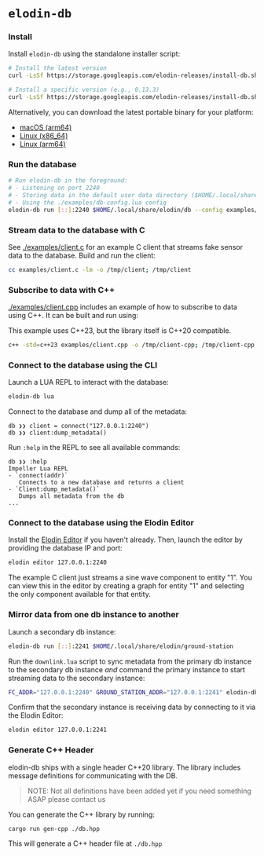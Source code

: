 # `elodin-db`

### Install

Install `elodin-db` using the standalone installer script:

```sh
# Install the latest version
curl -LsSf https://storage.googleapis.com/elodin-releases/install-db.sh | sh

# Install a specific version (e.g., 0.13.3)
curl -LsSf https://storage.googleapis.com/elodin-releases/install-db.sh | sh -s v0.13.3
```

Alternatively, you can download the latest portable binary for your platform:

- [macOS (arm64)](https://storage.googleapis.com/elodin-releases/latest/elodin-db-aarch64-apple-darwin.tar.gz)
- [Linux (x86_64)](https://storage.googleapis.com/elodin-releases/latest/elodin-db-x86_64-unknown-linux-musl.tar.gz)
- [Linux (arm64)](https://storage.googleapis.com/elodin-releases/latest/elodin-db-aarch64-unknown-linux-musl.tar.gz)

### Run the database

```sh
# Run elodin-db in the foreground:
# - Listening on port 2240
# - Storing data in the default user data directory ($HOME/.local/share/elodin/db)
# - Using the ./examples/db-config.lua config
elodin-db run [::]:2240 $HOME/.local/share/elodin/db --config examples/db-config.lua
```

### Stream data to the database with C

See [./examples/client.c](./examples/client.c) for an example C client that streams fake sensor data to the database. Build and run the client:

```sh
cc examples/client.c -lm -o /tmp/client; /tmp/client
```


### Subscribe to data with C++

[./examples/client.cpp](./examples/client.cpp) includes an example of how to subscribe to data using C++. It can be built and run using:

This example uses C++23, but the library itself is C++20 compatible.

``` sh
c++ -std=c++23 examples/client.cpp -o /tmp/client-cpp; /tmp/client-cpp
```

### Connect to the database using the CLI

Launch a LUA REPL to interact with the database:
```sh
elodin-db lua
```

Connect to the database and dump all of the metadata:
```
db ❯❯ client = connect("127.0.0.1:2240")
db ❯❯ client:dump_metadata()
```

Run `:help` in the REPL to see all available commands:
```
db ❯❯ :help
Impeller Lua REPL
- `connect(addr)`
   Connects to a new database and returns a client
- `Client:dump_metadata()`
   Dumps all metadata from the db
...
```

### Connect to the database using the Elodin Editor

Install the [Elodin Editor](https://docs.elodin.systems/hello/quickstart/#install) if you haven't already. Then, launch the editor by providing the database IP and port:

```sh
elodin editor 127.0.0.1:2240
```

The example C client just streams a sine wave component to entity "1". You can view this in the editor by creating a graph for entity "1" and selecting the only component available for that entity.

### Mirror data from one db instance to another

Launch a secondary db instance:

```sh
elodin-db run [::]:2241 $HOME/.local/share/elodin/ground-station
```

Run the `downlink.lua` script to sync metadata from the primary db instance to the secondary db instance *and* command the primary instance to start streaming data to the secondary instance:

```sh
FC_ADDR="127.0.0.1:2240" GROUND_STATION_ADDR="127.0.0.1:2241" elodin-db lua examples/downlink.lua
```

Confirm that the secondary instance is receiving data by connecting to it via the Elodin Editor:

```sh
elodin editor 127.0.0.1:2241
```

### Generate C++ Header

elodin-db ships with a single header C++20 library. The library includes message definitions for communicating with the DB.

> NOTE: Not all definitions have been added yet if you need something ASAP please contact us

You can generate the C++ library by running:

`cargo run gen-cpp ./db.hpp`

This will generate a C++ header file at `./db.hpp`
